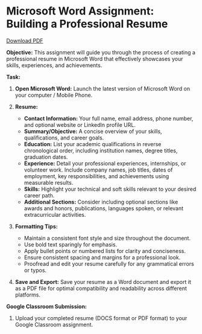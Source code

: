# Microsoft Word Assignment: Building a Professional Resume

[Download PDF](ms-word-assign1.pdf)

**Objective:** This assignment will guide you through the process of creating a professional resume in Microsoft Word that effectively showcases your skills, experiences, and achievements.

**Task:**

1. **Open Microsoft Word:** Launch the latest version of Microsoft Word on your computer / Mobile Phone.

2. **Resume:**

    * **Contact Information:** Your full name, email address, phone number, and optional website or LinkedIn profile URL.
    * **Summary/Objective:** A concise overview of your skills, qualifications, and career goals.
    * **Education:** List your academic qualifications in reverse chronological order, including institution names, degree titles, graduation dates.
    * **Experience:** Detail your professional experiences, internships, or volunteer work. Include company names, job titles, dates of employment, key responsibilities, and achievements using measurable results.
    * **Skills:** Highlight your technical and soft skills relevant to your desired career path.
    * **Additional Sections:** Consider including optional sections like awards and honors, publications, languages spoken, or relevant extracurricular activities.

4. **Formatting Tips:**

    * Maintain a consistent font style and size throughout the document.
    * Use bold text sparingly for emphasis.
    * Apply bullet points or numbered lists for clarity and conciseness.
    * Ensure consistent spacing and margins for a professional look.
    * Proofread and edit your resume carefully for any grammatical errors or typos.

5. **Save and Export:** Save your resume as a Word document and export it as a PDF file for optimal compatibility and readability across different platforms.

**Google Classroom Submission:**

1. Upload your completed resume (DOCS format or PDF format) to your Google Classroom assignment.





